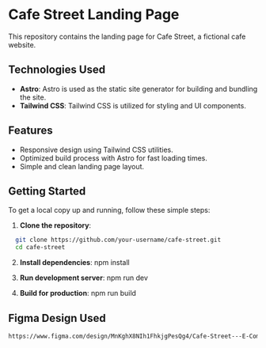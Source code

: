 # Cafe Street Landing Page

This repository contains the landing page for Cafe Street, a fictional cafe website.

## Technologies Used

- **Astro**: Astro is used as the static site generator for building and bundling the site.
- **Tailwind CSS**: Tailwind CSS is utilized for styling and UI components.

## Features

- Responsive design using Tailwind CSS utilities.
- Optimized build process with Astro for fast loading times.
- Simple and clean landing page layout.

## Getting Started

To get a local copy up and running, follow these simple steps:

1. **Clone the repository**:

```sh
  git clone https://github.com/your-username/cafe-street.git
  cd cafe-street
```

2. **Install dependencies**:
   npm install

3. **Run development server**:
   npm run dev
4. **Build for production**:
   npm run build

## Figma Design Used

```sh
https://www.figma.com/design/MnKghX8NIh1FhkjgPesQg4/Cafe-Street---E-Commerce-Landing-Page-(Community)?node-id=6-21&t=fIWI2DPMCansqbdC-0
```
